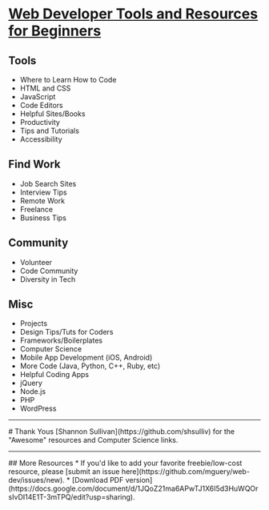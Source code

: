 # [Web Developer Tools and Resources for Beginners](https://mguery.github.io/web-dev/)

## Tools
* Where to Learn How to Code
* HTML and CSS
* JavaScript
* Code Editors
* Helpful Sites/Books
* Productivity
* Tips and Tutorials
* Accessibility

## Find Work
* Job Search Sites
* Interview Tips
* Remote Work
* Freelance
* Business Tips

## Community
* Volunteer
* Code Community
* Diversity in Tech

## Misc
* Projects
* Design Tips/Tuts for Coders
* Frameworks/Boilerplates
* Computer Science
* Mobile App Development (iOS, Android)
* More Code (Java, Python, C++, Ruby, etc) 
* Helpful Coding Apps
* jQuery
* Node.js
* PHP
* WordPress

<hr>
# Thank Yous
[Shannon Sullivan](https://github.com/shsulliv) for the "Awesome" resources and Computer Science links.

<hr>
## More Resources
* If you'd like to add your favorite freebie/low-cost resource, please [submit an issue here](https://github.com/mguery/web-dev/issues/new).
* [Download PDF version](https://docs.google.com/document/d/1JQoZ21ma6APwTJ1X6I5d3HuWQOrsIvDI14E1T-3mTPQ/edit?usp=sharing).
